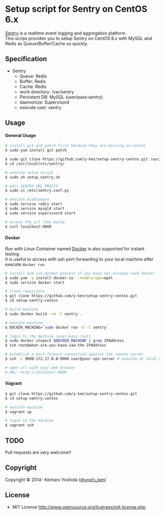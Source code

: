 # Setup script for Sentry on CentOS 6.x

[Sentry](https://getsentry.com/welcome/) is a realtime event logging and aggregation platform.<br>
This scrips provides you to setup Sentry on CentOS 6.x with MySQL and Redis as Queue/Buffer/Cache so quickly.

## Specification

* Sentry
  * Queue: Redis
  * Buffer: Redis
  * Cache: Redis
  * work directory: /var/sentry
  * Persistent DB: MySQL (user/pass:sentry)
  * daemonize: Supervisord
  * execute user: sentry

## Usage

#### General Usage

```sh
# install git and patch first because they are missing on centos
$ sudo yum install git patch

$ sudo git clone https://github.com/y-ken/setup-sentry-centos.git /usr/local/src/sentry/
$ cd /usr/local/src/sentry/

# execute setup script
$ sudo sh setup_sentry.sh

# edit SENTRY_URL_PREFIX
$ sudo vi /etc/sentry.conf.py

# execute middleware
$ sudo service redis start
$ sudo service mysqld start
$ sudo service supervisord start

# access the url like below.
$ curl localhost:9000
```

#### Docker

Run with Linux Container named [Docker](https://www.docker.io/) is also supported for instant testing.<br>
It is useful to access with ssh port-forwarding to your local machine after execute `docker run`.

```sh
# install and run docker process if you have not already used docker
$ sudo yum -y install docker-io --enablerepo=epel
$ sudo service docker start

# clone repository
$ git clone https://github.com/y-ken/setup-sentry-centos.git
$ cd setup-sentry-centos

# build machine
$ sudo docker build -rm -t sentry .

# execute machine
$ DOCKER_MACHINE=`sudo docker run -d -t sentry`

# login to the machine (user/pass:root)
$ sudo docker inspect $DOCKER_MACHINE | grep IPAddress
$ ssh root@what-are-you-have-saw-the-IPAddress

# establish a port forward connection against the remote server
$ ssh -L 9000:172.17.0.8:9000 user@your-vps-server # execute at local machine

# open url with your web browser
# URL: http://localhost:9000
```

#### Vagrant

```sh
$ git clone https://github.com/y-ken/setup-sentry-centos.git
$ cd setup-sentry-centos

# execute machine
$ vagrant up

# login to the machine
$ vagrant ssh
```

## TODO

Pull requests are very welcome!!

## Copyright

Copyright © 2014- Kentaro Yoshida ([@yoshi_ken](https://twitter.com/yoshi_ken))

## License

* MIT License http://www.opensource.org/licenses/mit-license.php
